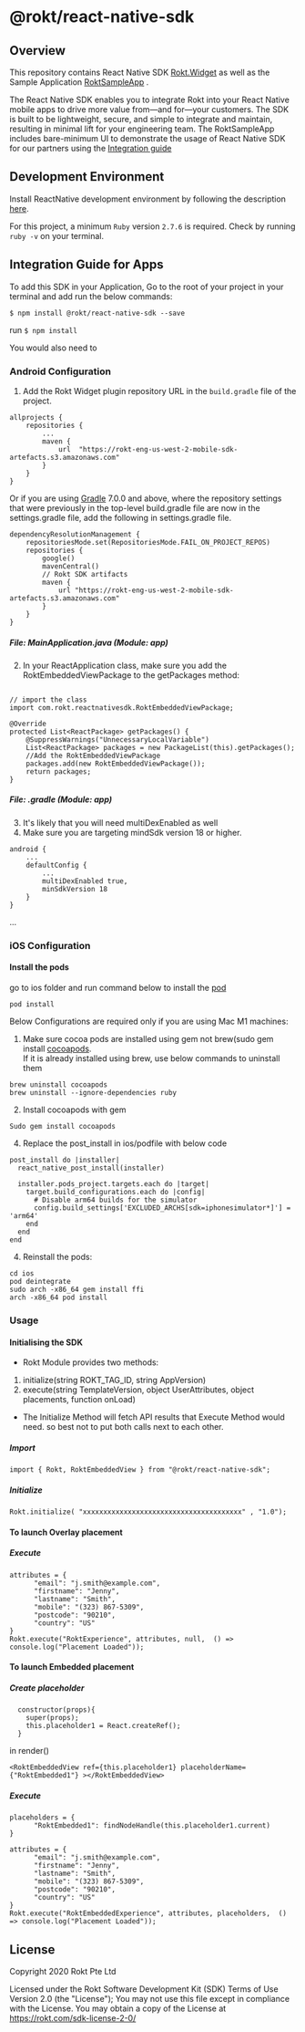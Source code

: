 # @rokt/react-native-sdk

## Overview

This repository contains React Native SDK [Rokt.Widget](Rokt.Widget) as well as the Sample Application [RoktSampleApp](RoktSampleApp) .

The React Native SDK enables you to integrate Rokt into your React Native mobile apps to drive more value from—and for—your customers. The SDK is built to be lightweight, secure, and simple to integrate and maintain, resulting in minimal lift for your engineering team. The RoktSampleApp includes bare-minimum UI to demonstrate the usage of React Native SDK for our partners using the [Integration guide](##-integration-guide-for-apps)

## Development Environment
Install ReactNative development environment by following the description [here](https://reactnative.dev/docs/environment-setup).

For this project, a minimum `Ruby` version `2.7.6` is required. Check by running `ruby -v` on your terminal.

## Integration Guide for Apps

To add this SDK in your Application, Go to the root of your project in your terminal and add run the below commands:

`$ npm install @rokt/react-native-sdk --save`

run `$ npm install`

You would also need to 
### Android Configuration


1.  Add the Rokt Widget plugin repository URL in the  ```build.gradle```  file of the project.
```
allprojects {
    repositories {
        ...
        maven {
            url  "https://rokt-eng-us-west-2-mobile-sdk-artefacts.s3.amazonaws.com"
        }
    }
}
```
Or if you are using [Gradle](https://gradle.org/) 7.0.0 and above, where the repository settings that were previously in the top-level build.gradle file are now in the settings.gradle file, add the following in settings.gradle file.
```
dependencyResolutionManagement {  
	repositoriesMode.set(RepositoriesMode.FAIL_ON_PROJECT_REPOS)  
	repositories {  
		google()  
		mavenCentral()  
		// Rokt SDK artifacts  
		maven {  
			url "https://rokt-eng-us-west-2-mobile-sdk-artefacts.s3.amazonaws.com"  
		}  
	}  
}
```
##### File: MainApplication.java (Module: app)
2. In your ReactApplication class, make sure you add the RoktEmbeddedViewPackage to the getPackages method:
```

// import the class
import com.rokt.reactnativesdk.RoktEmbeddedViewPackage;

@Override
protected List<ReactPackage> getPackages() {
	@SuppressWarnings("UnnecessaryLocalVariable")
    List<ReactPackage> packages = new PackageList(this).getPackages();
    //Add the RoktEmbeddedViewPackage
    packages.add(new RoktEmbeddedViewPackage());
    return packages;
}
 ```

##### File: .gradle (Module: app)
3. It's likely that you will need multiDexEnabled as well
4. Make sure you are targeting mindSdk version 18 or higher. 

```
android {
    ...
    defaultConfig {
        ...
        multiDexEnabled true,
        minSdkVersion 18
    }
}
```

...
### iOS Configuration

#### Install the pods
go to ios folder and run command below to install the [pod](https://cocoapods.org/)
```
pod install
```
Below Configurations are required only if you are using Mac M1 machines:

1. Make sure cocoa pods are installed using gem not brew(sudo gem install [cocoapods](https://cocoapods.org/).  
If it is already installed using brew, use below commands to uninstall them  
```
brew uninstall cocoapods  
brew uninstall --ignore-dependencies ruby
```

2. Install cocoapods with gem 
```
Sudo gem install cocoapods
```

4. Replace the post_install in ios/podfile with below code  
```
post_install do |installer|
  react_native_post_install(installer)

  installer.pods_project.targets.each do |target|
    target.build_configurations.each do |config|
      # Disable arm64 builds for the simulator
      config.build_settings['EXCLUDED_ARCHS[sdk=iphonesimulator*]'] = 'arm64'
    end
  end
end
```

4. Reinstall the pods:  

```
cd ios
pod deintegrate
sudo arch -x86_64 gem install ffi
arch -x86_64 pod install
```


### Usage

#### Initialising the SDK

- Rokt Module provides two methods:
1. initialize(string ROKT_TAG_ID, string AppVersion)
2. execute(string TemplateVersion, object UserAttributes, object placements, function onLoad)
- The Initialize Method will fetch API results that Execute Method would need. so best not to put both calls next to each other.

##### Import 
```
import { Rokt, RoktEmbeddedView } from "@rokt/react-native-sdk";
```

##### Initialize
```
Rokt.initialize( "xxxxxxxxxxxxxxxxxxxxxxxxxxxxxxxxxxxxxxx" , "1.0");
```

#### To launch Overlay placement

##### Execute 
```
attributes = {
      "email": "j.smith@example.com",
      "firstname": "Jenny",
      "lastname": "Smith",
      "mobile": "(323) 867-5309",
      "postcode": "90210",
      "country": "US"
}
Rokt.execute("RoktExperience", attributes, null,  () => console.log("Placement Loaded"));
```


#### To launch Embedded placement

##### Create placeholder
```
  constructor(props){
    super(props);
    this.placeholder1 = React.createRef();
  }

```

in render() 
```
<RoktEmbeddedView ref={this.placeholder1} placeholderName={"RoktEmbedded1"} ></RoktEmbeddedView>

```



##### Execute
```
placeholders = {
      "RoktEmbedded1": findNodeHandle(this.placeholder1.current)
}

attributes = {
      "email": "j.smith@example.com",
      "firstname": "Jenny",
      "lastname": "Smith",
      "mobile": "(323) 867-5309",
      "postcode": "90210",
      "country": "US"
}
Rokt.execute("RoktEmbeddedExperience", attributes, placeholders,  () => console.log("Placement Loaded"));
```


## License 
Copyright 2020 Rokt Pte Ltd 

Licensed under the Rokt Software Development Kit (SDK) Terms of Use Version 2.0 (the "License"); 
You may not use this file except in compliance with the License. 
You may obtain a copy of the License at https://rokt.com/sdk-license-2-0/
